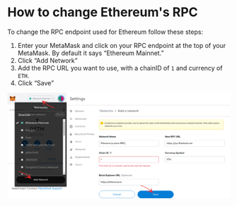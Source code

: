 # How to change Ethereum's RPC

To change the RPC endpoint used for Ethereum follow these steps:

1. Enter your MetaMask and click on your RPC endpoint at the top of your MetaMask. By default it says “Ethereum Mainnet.”
2. Click “Add Network”
3. Add the RPC URL you want to use, with a chainID of `1` and currency of `ETH`.
4. Click “Save”

![](<../.gitbook/assets/metamask-add (1).png>)
